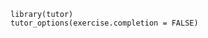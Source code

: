```{r setup, include=FALSE}
library(tutor)
tutor_options(exercise.completion = FALSE)
```

```{r histogram-plot, exercise=TRUE, exercise.completion=TRUE}

```